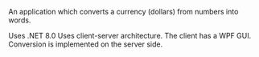 An application which converts a currency (dollars) from numbers into words.

Uses .NET 8.0
Uses client-server architecture.
The client has a WPF GUI.
Conversion is implemented on the server side.

